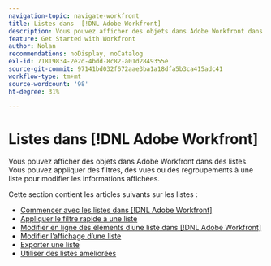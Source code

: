 ```yaml
---
navigation-topic: navigate-workfront
title: Listes dans  [!DNL Adobe Workfront]
description: Vous pouvez afficher des objets dans Adobe Workfront dans des listes. Vous pouvez appliquer des filtres, des vues ou des regroupements à une liste pour modifier les informations affichées. Cette section contient les articles suivants sur les listes
feature: Get Started with Workfront
author: Nolan
recommendations: noDisplay, noCatalog
exl-id: 71819834-2e2d-4bdd-8c82-a01d2849355e
source-git-commit: 97141bd032f672aae3ba1a18dfa5b3ca415adc41
workflow-type: tm+mt
source-wordcount: '98'
ht-degree: 31%

---
```


# Listes dans [!DNL Adobe Workfront]

<!--Audited: 11/2024-->

Vous pouvez afficher des objets dans Adobe Workfront dans des listes. Vous pouvez appliquer des filtres, des vues ou des regroupements à une liste pour modifier les informations affichées.

Cette section contient les articles suivants sur les listes :

* [Commencer avec les listes dans  [!DNL Adobe Workfront]](../../../workfront-basics/navigate-workfront/use-lists/view-items-in-a-list.md)
* [Appliquer le filtre rapide à une liste](../../../workfront-basics/navigate-workfront/use-lists/apply-quick-filter-list.md)
* [Modifier en ligne des éléments d’une liste dans  [!DNL Adobe Workfront]](../../../workfront-basics/navigate-workfront/use-lists/inline-edit-objects.md)
* [Modifier l’affichage d’une liste](../../../workfront-basics/navigate-workfront/use-lists/modify-list-display.md)
* [Exporter une liste](../../../workfront-basics/navigate-workfront/use-lists/export-lists.md)
* [Utiliser des listes améliorées](/help/quicksilver/workfront-basics/navigate-workfront/use-lists/enhanced-lists.md)
